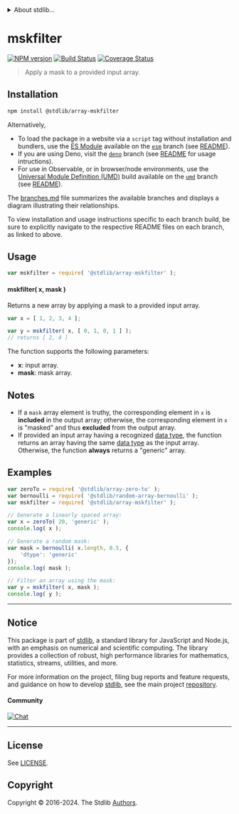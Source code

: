 <!--

@license Apache-2.0

Copyright (c) 2024 The Stdlib Authors.

Licensed under the Apache License, Version 2.0 (the "License");
you may not use this file except in compliance with the License.
You may obtain a copy of the License at

   http://www.apache.org/licenses/LICENSE-2.0

Unless required by applicable law or agreed to in writing, software
distributed under the License is distributed on an "AS IS" BASIS,
WITHOUT WARRANTIES OR CONDITIONS OF ANY KIND, either express or implied.
See the License for the specific language governing permissions and
limitations under the License.

-->


<details>
  <summary>
    About stdlib...
  </summary>
  <p>We believe in a future in which the web is a preferred environment for numerical computation. To help realize this future, we've built stdlib. stdlib is a standard library, with an emphasis on numerical and scientific computation, written in JavaScript (and C) for execution in browsers and in Node.js.</p>
  <p>The library is fully decomposable, being architected in such a way that you can swap out and mix and match APIs and functionality to cater to your exact preferences and use cases.</p>
  <p>When you use stdlib, you can be absolutely certain that you are using the most thorough, rigorous, well-written, studied, documented, tested, measured, and high-quality code out there.</p>
  <p>To join us in bringing numerical computing to the web, get started by checking us out on <a href="https://github.com/stdlib-js/stdlib">GitHub</a>, and please consider <a href="https://opencollective.com/stdlib">financially supporting stdlib</a>. We greatly appreciate your continued support!</p>
</details>

# mskfilter

[![NPM version][npm-image]][npm-url] [![Build Status][test-image]][test-url] [![Coverage Status][coverage-image]][coverage-url] <!-- [![dependencies][dependencies-image]][dependencies-url] -->

> Apply a mask to a provided input array.

<section class="installation">

## Installation

```bash
npm install @stdlib/array-mskfilter
```

Alternatively,

-   To load the package in a website via a `script` tag without installation and bundlers, use the [ES Module][es-module] available on the [`esm`][esm-url] branch (see [README][esm-readme]).
-   If you are using Deno, visit the [`deno`][deno-url] branch (see [README][deno-readme] for usage intructions).
-   For use in Observable, or in browser/node environments, use the [Universal Module Definition (UMD)][umd] build available on the [`umd`][umd-url] branch (see [README][umd-readme]).

The [branches.md][branches-url] file summarizes the available branches and displays a diagram illustrating their relationships.

To view installation and usage instructions specific to each branch build, be sure to explicitly navigate to the respective README files on each branch, as linked to above.

</section>

<section class="usage">

## Usage

```javascript
var mskfilter = require( '@stdlib/array-mskfilter' );
```

#### mskfilter( x, mask )

Returns a new array by applying a mask to a provided input array.

```javascript
var x = [ 1, 2, 3, 4 ];

var y = mskfilter( x, [ 0, 1, 0, 1 ] );
// returns [ 2, 4 ]
```

The function supports the following parameters:

-   **x**: input array.
-   **mask**: mask array.

</section>

<!-- /.usage -->

<section class="notes">

## Notes

-   If a `mask` array element is truthy, the corresponding element in `x` is **included** in the output array; otherwise, the corresponding element in `x` is "masked" and thus **excluded** from the output array.
-   If provided an input array having a recognized [data type][@stdlib/array/dtypes], the function returns an array having the same [data type][@stdlib/array/dtypes] as the input array. Otherwise, the function **always** returns a "generic" array.

</section>

<!-- /.notes -->

<section class="examples">

## Examples

<!-- eslint no-undef: "error" -->

```javascript
var zeroTo = require( '@stdlib/array-zero-to' );
var bernoulli = require( '@stdlib/random-array-bernoulli' );
var mskfilter = require( '@stdlib/array-mskfilter' );

// Generate a linearly spaced array:
var x = zeroTo( 20, 'generic' );
console.log( x );

// Generate a random mask:
var mask = bernoulli( x.length, 0.5, {
    'dtype': 'generic'
});
console.log( mask );

// Filter an array using the mask:
var y = mskfilter( x, mask );
console.log( y );
```

</section>

<!-- /.examples -->

<!-- Section for related `stdlib` packages. Do not manually edit this section, as it is automatically populated. -->

<section class="related">

</section>

<!-- /.related -->

<!-- Section for all links. Make sure to keep an empty line after the `section` element and another before the `/section` close. -->


<section class="main-repo" >

* * *

## Notice

This package is part of [stdlib][stdlib], a standard library for JavaScript and Node.js, with an emphasis on numerical and scientific computing. The library provides a collection of robust, high performance libraries for mathematics, statistics, streams, utilities, and more.

For more information on the project, filing bug reports and feature requests, and guidance on how to develop [stdlib][stdlib], see the main project [repository][stdlib].

#### Community

[![Chat][chat-image]][chat-url]

---

## License

See [LICENSE][stdlib-license].


## Copyright

Copyright &copy; 2016-2024. The Stdlib [Authors][stdlib-authors].

</section>

<!-- /.stdlib -->

<!-- Section for all links. Make sure to keep an empty line after the `section` element and another before the `/section` close. -->

<section class="links">

[npm-image]: http://img.shields.io/npm/v/@stdlib/array-mskfilter.svg
[npm-url]: https://npmjs.org/package/@stdlib/array-mskfilter

[test-image]: https://github.com/stdlib-js/array-mskfilter/actions/workflows/test.yml/badge.svg?branch=main
[test-url]: https://github.com/stdlib-js/array-mskfilter/actions/workflows/test.yml?query=branch:main

[coverage-image]: https://img.shields.io/codecov/c/github/stdlib-js/array-mskfilter/main.svg
[coverage-url]: https://codecov.io/github/stdlib-js/array-mskfilter?branch=main

<!--

[dependencies-image]: https://img.shields.io/david/stdlib-js/array-mskfilter.svg
[dependencies-url]: https://david-dm.org/stdlib-js/array-mskfilter/main

-->

[chat-image]: https://img.shields.io/gitter/room/stdlib-js/stdlib.svg
[chat-url]: https://app.gitter.im/#/room/#stdlib-js_stdlib:gitter.im

[stdlib]: https://github.com/stdlib-js/stdlib

[stdlib-authors]: https://github.com/stdlib-js/stdlib/graphs/contributors

[umd]: https://github.com/umdjs/umd
[es-module]: https://developer.mozilla.org/en-US/docs/Web/JavaScript/Guide/Modules

[deno-url]: https://github.com/stdlib-js/array-mskfilter/tree/deno
[deno-readme]: https://github.com/stdlib-js/array-mskfilter/blob/deno/README.md
[umd-url]: https://github.com/stdlib-js/array-mskfilter/tree/umd
[umd-readme]: https://github.com/stdlib-js/array-mskfilter/blob/umd/README.md
[esm-url]: https://github.com/stdlib-js/array-mskfilter/tree/esm
[esm-readme]: https://github.com/stdlib-js/array-mskfilter/blob/esm/README.md
[branches-url]: https://github.com/stdlib-js/array-mskfilter/blob/main/branches.md

[stdlib-license]: https://raw.githubusercontent.com/stdlib-js/array-mskfilter/main/LICENSE

[@stdlib/array/dtypes]: https://github.com/stdlib-js/array-dtypes

</section>

<!-- /.links -->
